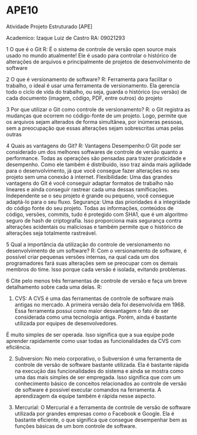 # APE10
Atividade Projeto Estruturado [APE]

Academico: Izaque Luiz de Castro
RA: 09021293

1 O que é o Git
R: É o sistema de controle de versão open source mais usado no mundo atualmente! Ele é usado para controlar o histórico de alterações de arquivos e principalmente de projetos de desenvolvimento de software

2 O que é versionamento de software?
R: Ferramenta para facilitar o trabalho, o ideal é usar uma ferramenta de versionamento. Ela gerencia todo o ciclo de vida do trabalho, ou seja, guarda o histórico (ou versão) de cada documento (imagem, código, PDF, entre outros) do projeto

3 Por que utilizar o Git como controle de versionamento?
R: o Git registra as mudanças que ocorrem no código-fonte de um projeto. Logo, permite que os arquivos sejam alterados de forma simultânea, por inúmeras pessoas, sem a preocupação que essas alterações sejam sobrescritas umas pelas outras

4 Quais as vantagens do Git?
R: 
Vantagens 
Desempenho:O Git pode ser considerado um dos melhores softwares de controle de versão quanto a performance. Todas as operações são pensadas para trazer praticidade e desempenho. Como ele também é distribuído, isso traz ainda mais agilidade para o desenvolvimento, já que você consegue fazer alterações no seu projeto sem uma conexão à internet. 
Flexibilidade: Uma das grandes vantagens do Git é você conseguir adaptar formatos de trabalho não lineares e ainda conseguir rastrear cada uma dessas ramificações. Independente se o seu projeto é grande ou pequeno, você consegue adaptá-lo para o seu fluxo.
Segurança: Uma das prioridades é a integridade do código fonte do seu projeto. Todas as informações, conteúdos de código, versões, commits, tudo é protegido com SHA1, que é um algoritmo seguro de hash de criptografia. Isso proporciona mais segurança contra alterações acidentais ou maliciosas e também permite que o histórico de alterações seja totalmente rastreável.

5 Qual a importância da utilização do controle de versionamento no
desenvolvimento de um software?
R: Com o versionamento de software, é possível criar pequenas versões internas, na qual cada um dos programadores fará suas alterações sem se preocupar com os demais membros do time. Isso porque cada versão é isolada, evitando problemas.

6 Cite pelo menos três ferramentas de controle de versão e faça um breve
detalhamento sobre cada uma delas.
R: 
 1. CVS: A CVS é uma das ferramentas de controle de software mais antigas no mercado. A primeira versão dela foi desenvolvida em 1968. Essa ferramenta possui como maior desvantagem o fato de ser considerada como uma tecnologia antiga. Porém, ainda é bastante utilizada por equipes de desenvolvedores.

É muito simples de ser operada. Isso significa que a sua equipe pode aprender rapidamente como usar todas as funcionalidades da CVS com eficiência.
 
 2. Subversion: No meio corporativo, o Subversion é uma ferramenta de controle de versão de software bastante utilizada. Ela é bastante rápida na execução das funcionalidades do sistema e ainda se mostra como uma das mais simples de ser empregada. Isso significa que com um conhecimento básico de conceitos relacionados ao controle de versão de software é possível executar comandos na ferramenta. A aprendizagem da equipe também é rápida nesse aspecto.

 3. Mercurial: O Mercurial é a ferramenta de controle de versão de software utilizada por grandes empresas como o Facebook e Google. Ela é bastante eficiente, o que significa que consegue desempenhar bem as funções básicas de um bom controle de software.